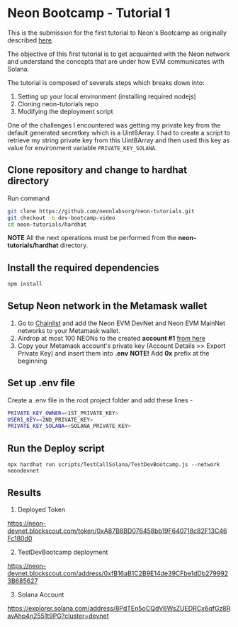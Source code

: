 # Neon Bootcamp - Tutorial 1

This is the submission for the first tutorial to Neon's Bootcamp as originally described [here](https://bootcamp.neonevm.org/videos/deploy-an-erc-20-for-spl-token-on-neon-evm-and-test-on-solana).

The objective of this first tutorial is to get acquainted with the Neon network and understand the concepts that are under how EVM communicates with Solana.

The tutorial is composed of severals steps which breaks down into:

1. Setting up your local environment (installing required nodejs)
2. Cloning neon-tutorials repo
3. Modifying the deployment script

One of the challenges I encountered was getting my private key from the default generated secretkey which is a Uint8Array.
I had to create a script to retrieve my string private key from this Uint8Array and then used this key as value for environment variable `PRIVATE_KEY_SOLANA`.

## Clone repository and change to hardhat directory

Run command

```sh
git clone https://github.com/neonlabsorg/neon-tutorials.git
git checkout -b dev-bootcamp-video
cd neon-tutorials/hardhat
```

**NOTE** All the next operations must be performed from the **neon-tutorials/hardhat** directory.

## Install the required dependencies

```sh
npm install
```

## Setup Neon network in the Metamask wallet

1. Go to [Chainlist](https://chainlist.org/?search=Neon+EVM&testnets=true) and add the Neon EVM DevNet and Neon EVM MainNet networks to your Metamask wallet.
2. Airdrop at most 100 NEONs to the created **account #1** [from here](https://neonfaucet.org/)
3. Copy your Metamask account's private key (Account Details >> Export Private Key) and insert them into **.env**
   **NOTE!** Add **0x** prefix at the beginning

## Set up .env file

Create a .env file in the root project folder and add these lines -

```sh
PRIVATE_KEY_OWNER=<1ST_PRIVATE_KEY>
USER1_KEY=<2ND_PRIVATE_KEY>
PRIVATE_KEY_SOLANA=<SOLANA_PRIVATE_KEY>
```

## Run the Deploy script

`npx hardhat run scripts/TestCallSolana/TestDevBootcamp.js --network neondevnet`


## Results

1. Deployed Token

https://neon-devnet.blockscout.com/token/0xA87B8BD076458bb19F640718c82F13C46Fc180d0


2. TestDevBootcamp deployment

https://neon-devnet.blockscout.com/address/0xfB16aB1C2B9E14de39CFbe1dDb2799923B685627

3. Solana Account

https://explorer.solana.com/address/8PdTEn5oCQdV6WsZUEDRCx6qfGz8RavAhp4n2551t9PG?cluster=devnet
